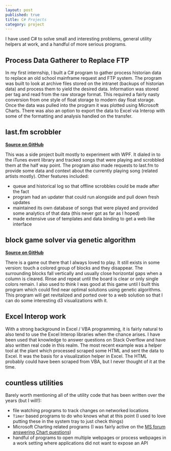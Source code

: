 ```yaml
---
layout: post
published: true
title: C# Projects
category: project
---
```


I have used C# to solve small and interesting problems, general utility helpers at work, and a handful of more serious programs.

## Process Data Gatherer to Replace FTP
In my first internship, I built a C# program to gather process historian data to replace an old school mainframe request and FTP system.  The program was built to look at archive files stored on the intranet (backups of historian data) and process them to yield the desired data.  Information was stored per tag and read from the raw storage format.  This required a fairly nasty conversion from one style of float storage to modern day float storage.  Once the data was pulled into the program it was plotted using Microsoft Charts. There was also an option to export the data to Excel via Interop with some of the formatting and analysis handled on the transfer.

## last.fm scrobbler
[**Source on GitHub**](https://github.com/byronwall/last-fm-scrobbler)

This was a side project built mostly to experiment with WPF.  It dialed in to the iTunes event library and tracked songs that were playing and scrobbled them at the half way point.  The program also made requests to last.fm to provide some data and context about the currently playing song (related artists mostly).  Other features included:

 - queue and historical log so that offline scrobbles could be made after the fact
 - program had an updater that could run alongside and pull down fresh updates
 - maintained its own database of songs that were played and provided some analytics of that data (this never got as far as I hoped)
 - made extensive use of templates and data binding to get a web like interface

## block game solver via genetic algorithm
[**Source on GitHub**](https://github.com/byronwall/BlockGameSolver)

There is a game out there that I always loved to play.  It still exists in some version: touch a colored group of blocks and they disappear.  The surrounding blocks fall vertically and usually close horizontal gaps when a column is cleared. Rinse and repeat until the board is clear or only single colors remain.  I also used to think I was good at this game until I built this program which could find near optimal solutions using genetic algorithms.  This program will get revitalized and ported over to a web solution so that I can do some interesting d3 visualizations with it.

## Excel Interop work
With a strong background in Excel / VBA programming, it is fairly natural to also tend to use the Excel Interop libraries when the chance arises.  I have been used that knowledge to answer questions on Stack Overflow and have also written real code in this realm.  The most recent example was a helper tool at the plant which processed scraped some HTML and sent the data to Excel.  It was the basis for a visualization helper in Excel.  The HTML probably could have been scraped from VBA, but I never thought of it at the time.

## countless utilities
Barely worth mentioning all of the utility code that has been written over the years (but I will!):

 - file watching programs to track changes on networked locations
 - `Timer` based programs to do who knows what at this point (I used to love putting these in the system tray to just check things)
 - Microsoft Charting related programs (I was fairly active on the [MS forum answering Chart questions](https://social.msdn.microsoft.com/profile/byron%20wall/?ws=usercard-mini))
 - handful of programs to open multiple webpages or process webpages in a work setting where applications did not want to expose an API
